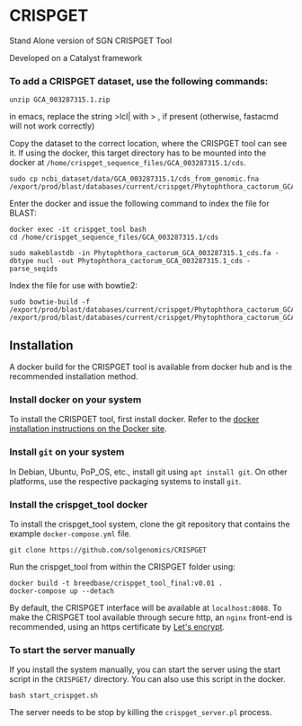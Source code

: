 CRISPGET
====

Stand Alone version of SGN CRISPGET Tool

Developed on a Catalyst framework

### To add a CRISPGET dataset, use the following commands:

```
unzip GCA_003287315.1.zip
```
in emacs, replace the string >lcl| with > , if present
(otherwise, fastacmd will not work correctly)

Copy the dataset to the correct location, where the CRISPGET tool can see it. If using the docker, this target directory has to be mounted into the docker at ```/home/crispget_sequence_files/GCA_003287315.1/cds```.
```
sudo cp ncbi_dataset/data/GCA_003287315.1/cds_from_genomic.fna /export/prod/blast/databases/current/crispget/Phytophthora_cactorum_GCA_003287315.1_cds.fa
```
Enter the docker and issue the following command to index the file for BLAST:
```
docker exec -it crispget_tool bash
cd /home/crispget_sequence_files/GCA_003287315.1/cds

sudo makeblastdb -in Phytophthora_cactorum_GCA_003287315.1_cds.fa -dbtype nucl -out Phytophthora_cactorum_GCA_003287315.1_cds -parse_seqids
```
Index the file for use with bowtie2:
```
sudo bowtie-build -f /export/prod/blast/databases/current/crispget/Phytophthora_cactorum_GCA_003287315.1_cds.fa /export/prod/blast/databases/current/crispget/Phytophthora_cactorum_GCA_003287315.1_cds
```

## Installation

A docker build for the CRISPGET tool is available from docker hub and is the recommended installation method.

### Install docker on your system

To install the CRISPGET tool, first install docker. Refer to the [docker installation instructions on the Docker site](https://docs.docker.com/get-docker/). 

### Install ```git``` on your system

In Debian, Ubuntu, PoP_OS, etc., install git using ``` apt install git ```. On other platforms, use the respective packaging systems to install ```git```.

### Install the crispget_tool docker

To install the crispget_tool system, clone the git repository that contains the example ```docker-compose.yml``` file.
```
git clone https://github.com/solgenomics/CRISPGET
```
Run the crispget_tool from within the CRISPGET folder using:
```
docker build -t breedbase/crispget_tool_final:v0.01 .
docker-compose up --detach
```

By default, the CRISPGET interface will be available at ```localhost:8088```. To make the CRISPGET tool available through secure http, an ```nginx``` front-end is recommended, using an https certificate by [Let's encrypt](https://letsencrypt.org/).



### To start the server manually

If you install the system manually, you can start the server using the start script in the ```CRISPGET/``` directory. You can also use this script in the docker.

```
bash start_crispget.sh
```

The server needs to be stop by killing the ```crispget_server.pl``` process.
